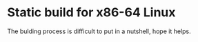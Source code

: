 # Static build for x86-64 Linux

The bulding process is difficult to put in a nutshell, hope it helps.
